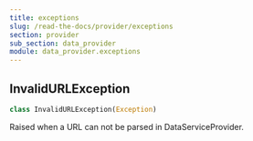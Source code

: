 ```yaml
---
title: exceptions
slug: /read-the-docs/provider/exceptions
section: provider
sub_section: data_provider
module: data_provider.exceptions
---
```

## InvalidURLException

```python
class InvalidURLException(Exception)
```

Raised when a URL can not be parsed in DataServiceProvider.

